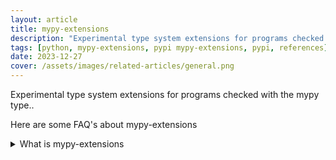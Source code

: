 ```yaml
---
layout: article
title: mypy-extensions
description: "Experimental type system extensions for programs checked with the mypy type.."
tags: [python, mypy-extensions, pypi mypy-extensions, pypi, references]
date: 2023-12-27
cover: /assets/images/related-articles/general.png
---
```


Experimental type system extensions for programs checked with the mypy type..

Here are some FAQ's about mypy-extensions
<details>
<summary>What is mypy-extensions</summary>
Experimental type system extensions for programs checked with the mypy type..
</details>
